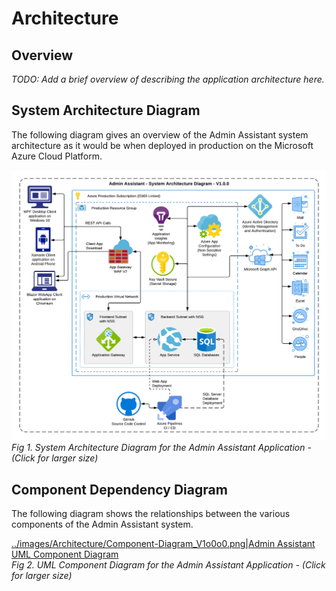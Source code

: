 # Architecture  

## Overview

_TODO: Add a brief overview of describing the application architecture here._

## System Architecture Diagram

The following diagram gives an overview of the Admin Assistant system architecture as it would be when deployed in production on the Microsoft Azure Cloud Platform.  

![Admin Assistant System Architecture Diagram](../images/Architecture/System-Architecture-Diagram_V1o0o0.png)
_Fig 1. System Architecture Diagram for the Admin Assistant Application - (Click for larger size)_

## Component Dependency Diagram

The following diagram shows the relationships between the various components of the Admin Assistant system.  

[../images/Architecture/Component-Diagram_V1o0o0.png|Admin Assistant UML Component Diagram](https://simongeering.github.io/AdminAssistant/images/Architecture/Component-Diagram_V1o0o0.png)  
_Fig 2. UML Component Diagram for the Admin Assistant Application - (Click for larger size)_
